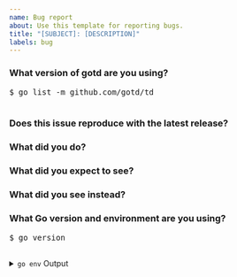 ```yaml
---
name: Bug report
about: Use this template for reporting bugs.
title: "[SUBJECT]: [DESCRIPTION]"
labels: bug
---
```


<!-- Please answer these questions before submitting your issue. Thanks! -->

### What version of gotd are you using?

<pre>
$ go list -m github.com/gotd/td

</pre>

### Does this issue reproduce with the latest release?

<!-- Yes/no -->

### What did you do?

<!--
If possible, provide a recipe for reproducing the error.
Small code snippet is good. A complete runnable program is best.
-->

### What did you expect to see?

<!-- The expected behavior -->

### What did you see instead?

<!-- The observed behavior -->

### What Go version and environment are you using?

<pre>
$ go version

</pre>

<details><summary><code>go env</code> Output</summary><br><pre>
$ go env

</pre></details>

